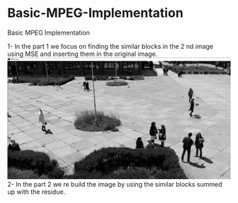# Basic-MPEG-Implementation
Basic MPEG Implementation


1- In the part 1 we focus on finding the similar blocks in the 2 nd image using MSE and inserting them in the original image.
<img src = "MPEG_part1\Screenshot_1.png" title = part1 >
2- In the part 2 we re build the image by using the similar blocks summed up with the residue.
